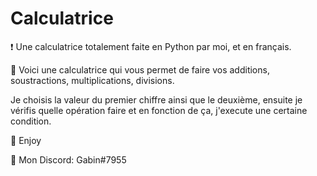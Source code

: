 # Calculatrice
❗ Une calculatrice totalement faite en Python par moi, et en français.

🔮 Voici une calculatrice qui vous permet de faire vos additions, soustractions, multiplications, divisions.

Je choisis la valeur du premier chiffre ainsi que le deuxième, ensuite je vérifis quelle opération faire et en fonction de ça, j'execute une certaine condition.

💖 Enjoy

🎫 Mon Discord: Gabin#7955
